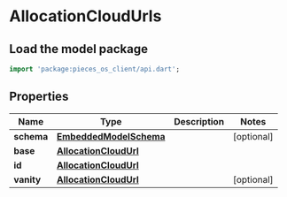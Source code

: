 # AllocationCloudUrls

## Load the model package
```dart
import 'package:pieces_os_client/api.dart';
```

## Properties
Name | Type | Description | Notes
------------ | ------------- | ------------- | -------------
**schema** | [**EmbeddedModelSchema**](EmbeddedModelSchema) |  | [optional] 
**base** | [**AllocationCloudUrl**](AllocationCloudUrl) |  | 
**id** | [**AllocationCloudUrl**](AllocationCloudUrl) |  | 
**vanity** | [**AllocationCloudUrl**](AllocationCloudUrl) |  | [optional] 




